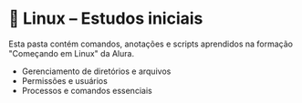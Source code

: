 # 🐧 Linux – Estudos iniciais

Esta pasta contém comandos, anotações e scripts aprendidos na formação "Começando em Linux" da Alura.

- Gerenciamento de diretórios e arquivos
- Permissões e usuários
- Processos e comandos essenciais
